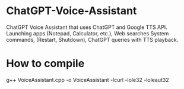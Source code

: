 # ChatGPT-Voice-Assistant
ChatGPT Voice Assistant that uses ChatGPT and Google TTS API. Launching apps (Notepad, Calculator, etc.), Web searches System commands, (Restart, Shutdown), ChatGPT queries with TTS playback.

# How to compile
g++ VoiceAssistant.cpp -o VoiceAssistant -lcurl -lole32 -loleaut32

